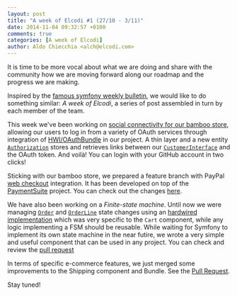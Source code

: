 ```yaml
---
layout: post
title: "A week of Elcodi #1 (27/10 - 3/11)"
date: 2014-11-04 09:32:57 +0100
comments: true
categories: [A week of Elcodi]
author: Aldo Chiecchia <alch@elcodi.com>
---
```


It is time to be more vocal about what we are doing and share with the community how we are moving forward along our roadmap and the progress we are making. 

Inspired by the [famous symfony weekly bulletin](http://symfony.com/blog/category/a-week-of-symfony), we would like to do something similar: *A week of Elcodi*, a series of post assembled in turn by each member of the team.

This week we've been working on [social connectivity for our bamboo store](https://github.com/elcodi/bamboo-store/issues/44), allowing our users to log in from a variety of OAuth services through integration of [HWI/OAuthBundle](https://github.com/hwi/HWIOAuthBundle) in our project.
A thin layer and a new entity [`Authorization`](https://github.com/elcodi/bamboo-store/blob/2134302656ae13768ab8e82e54053d01f105d861/src/Elcodi/StoreConnectBundle/Entity/Authorization.php#L31) stores and retrieves links between our [`CustomerInterface`](https://github.com/elcodi/elcodi/blob/master/src/Elcodi/Component/User/Entity/Interfaces/CustomerInterface.php) and the OAuth token. And voilà! You can login with your GitHub account in two clicks!

Sticking with our bamboo store, we prepared a feature branch with PayPal [web checkout](https://developer.paypal.com/docs/integration/web/web-checkout/) integration. It has been developed on top of the [PaymentSuite](https://github.com/PaymentSuite) project. You can check out the changes [here](https://github.com/elcodi/bamboo-store/compare/features/paypal-payment?expand=1).

We have also been working on a *Finite-state machine*. Until now we were managing [`Order`](https://github.com/elcodi/elcodi/blob/master/src/Elcodi/Component/Cart/Entity/Order.php#L38) and [`OrderLine`](https://github.com/elcodi/elcodi/blob/master/src/Elcodi/Component/Cart/Entity/OrderLine.php#L34) state changes using an [hardwired implementation](https://github.com/elcodi/elcodi/blob/master/src/Elcodi/Component/Cart/Services/OrderStateManager.php#L28) which was very specific to the `Cart` component, while any logic implementing a FSM should be reusable. While waiting for Symfony to implement its own state machine in the near futire, we wrote a very simple and useful component that can be used in any project. You can check and review the [pull request](https://github.com/elcodi/elcodi/pull/354)

In terms of specific e-commerce features, we just merged some improvements to the Shipping component and Bundle. See the [Pull Request](https://github.com/elcodi/elcodi/pull/309).

Stay tuned!

